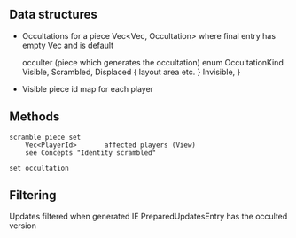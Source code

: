 
Data structures
---------------

* Occultations for a piece
	Vec<Vec<PlayerId>, Occultation>
	where final entry has empty Vec<PlayerId> and is default

	occulter (piece which generates the occultation)
	enum OccultationKind
		Visible,
		Scrambled,
		Displaced { layout area etc. }
		Invisible,
	}

* Visible piece id map for each player

Methods
-------

	scramble piece set
		Vec<PlayerId>		affected players (View)
		see Concepts "Identity scrambled"

	set occultation


Filtering
---------

Updates filtered when generated
IE PreparedUpdatesEntry has the occulted version
